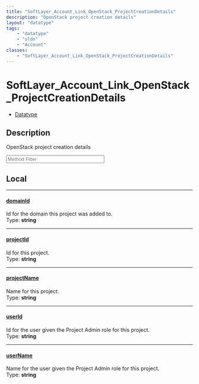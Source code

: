 ```yaml
---
title: "SoftLayer_Account_Link_OpenStack_ProjectCreationDetails"
description: "OpenStack project creation details"
layout: "datatype"
tags:
    - "datatype"
    - "sldn"
    - "Account"
classes:
    - "SoftLayer_Account_Link_OpenStack_ProjectCreationDetails"
---
```


# SoftLayer_Account_Link_OpenStack_ProjectCreationDetails
<div id='service-datatype'>
    <ul id='sldn-reference-tabs'>
        <li id='datatype'> <a href='/reference/datatypes/SoftLayer_Account_Link_OpenStack_ProjectCreationDetails' >Datatype</a></li>
    </ul>
</div>

## Description 
OpenStack project creation details





<!-- Service Filer BEGIN -->
<div class="view-filters">
        <div class="clearfix">
            <div class="search-input-box">
                <input placeholder="Method Filter" onkeyup="titleSearch(inputId='prop-input', divId='properties', elementClass='prop-row')" 
                    type="text" id="prop-input" value="" size="30" maxlength="128" class="form-text">
            </div>
        </div>
</div>
<!-- Service Filer END -->

<div id="properties" class="content">
<div id="localProperties" class="prop-content" >

## Local
-----
[domainId]: #domainid
#### [domainId]
Id for the domain this project was added to.   
<span class="type-label">Type: </span>**string**

-----
[projectId]: #projectid
#### [projectId]
Id for this project.   
<span class="type-label">Type: </span>**string**

-----
[projectName]: #projectname
#### [projectName]
Name for this project.   
<span class="type-label">Type: </span>**string**

-----
[userId]: #userid
#### [userId]
Id for the user given the Project Admin role for this project.   
<span class="type-label">Type: </span>**string**

-----
[userName]: #username
#### [userName]
Name for the user given the Project Admin role for this project.   
<span class="type-label">Type: </span>**string**

</div>
<!-- LOCAL PROPERTY END -->

</div>



